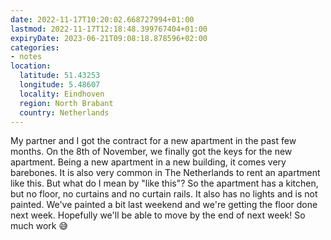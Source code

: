 ```yaml
---
date: 2022-11-17T10:20:02.668727994+01:00
lastmod: 2022-11-17T12:18:48.399767404+01:00
expiryDate: 2023-06-21T09:08:18.878596+02:00
categories:
- notes
location:
  latitude: 51.43253
  longitude: 5.48607
  locality: Eindhoven
  region: North Brabant
  country: Netherlands
---
```


My partner and I got the contract for a new apartment in the past few months. On the 8th of November, we finally got the keys for the new apartment. Being a new apartment in a new building, it comes very barebones. It is also very common in The Netherlands to rent an apartment like this. But what do I mean by "like this"? So the apartment has a kitchen, but no floor, no curtains and no curtain rails. It also has no lights and is not painted. We've painted a bit last weekend and we're getting the floor done next week. Hopefully we'll be able to move by the end of next week! So much work 😅
